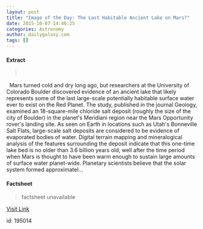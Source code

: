 ```yaml
---
layout: post
title: "Image of the Day: The Last Habitable Ancient Lake on Mars?"
date: 2015-10-07 14:46:25
categories: Astronomy
author: dailygalaxy.com
tags: []
---
```



#### Extract
>       Mars turned cold and dry long ago, but researchers at the University of Colorado Boulder discovered evidence of an ancient lake that likely represents some of the last large-scale potentially habitable surface water ever to exist on the Red Planet. The study, published in the journal Geology, examined an 18-square-mile chloride salt deposit (roughly the size of the city of Boulder) in the planet's Meridiani region near the Mars Opportunity rover's landing site. As seen on Earth in locations such as Utah's Bonneville Salt Flats, large-scale salt deposits are considered to be evidence of evaporated bodies of water. Digital terrain mapping and mineralogical analysis of the features surrounding the deposit indicate that this one-time lake bed is no older than 3.6 billion years old, well after the time period when Mars is thought to have been warm enough to sustain large amounts of surface water planet-wide. Planetary scientists believe that the solar system formed approximatel...

#### Factsheet
>factsheet unavailable

[Visit Link](http://www.dailygalaxy.com/my_weblog/2015/10/image-of-the-day-the-last-habitable-ancient-lake-on-mars.html)

id:  195014
